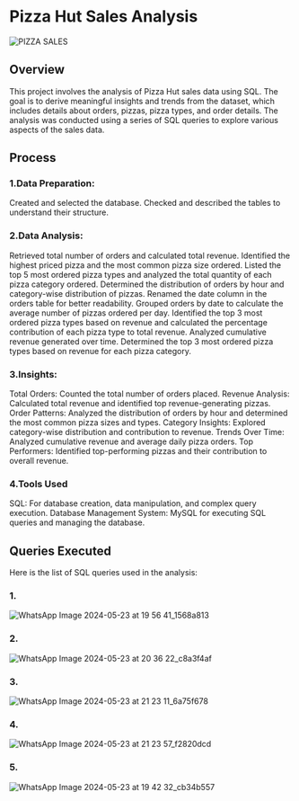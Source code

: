 # Pizza Hut Sales Analysis

![PIZZA SALES](https://github.com/Riku1014/SQL-Pizza-Hut-Sales-Analysis/assets/151837914/31da5976-790a-4047-9db3-d914d6a9b475)

## Overview
This project involves the analysis of Pizza Hut sales data using SQL. The goal is to derive meaningful insights and trends from the dataset, which includes details about orders, pizzas, pizza types, and order details. The analysis was conducted using a series of SQL queries to explore various aspects of the sales data.

## Process
### 1.Data Preparation:

Created and selected the database.
Checked and described the tables to understand their structure.

### 2.Data Analysis:

Retrieved total number of orders and calculated total revenue.
Identified the highest priced pizza and the most common pizza size ordered.
Listed the top 5 most ordered pizza types and analyzed the total quantity of each pizza category ordered.
Determined the distribution of orders by hour and category-wise distribution of pizzas.
Renamed the date column in the orders table for better readability.
Grouped orders by date to calculate the average number of pizzas ordered per day.
Identified the top 3 most ordered pizza types based on revenue and calculated the percentage contribution of each pizza type to total revenue.
Analyzed cumulative revenue generated over time.
Determined the top 3 most ordered pizza types based on revenue for each pizza category.


### 3.Insights:

Total Orders: Counted the total number of orders placed.
Revenue Analysis: Calculated total revenue and identified top revenue-generating pizzas.
Order Patterns: Analyzed the distribution of orders by hour and determined the most common pizza sizes and types.
Category Insights: Explored category-wise distribution and contribution to revenue.
Trends Over Time: Analyzed cumulative revenue and average daily pizza orders.
Top Performers: Identified top-performing pizzas and their contribution to overall revenue.


### 4.Tools Used

SQL: For database creation, data manipulation, and complex query execution.
Database Management System: MySQL for executing SQL queries and managing the database.


## Queries Executed

Here is the list of SQL queries used in the analysis:
### 1.
![WhatsApp Image 2024-05-23 at 19 56 41_1568a813](https://github.com/Riku1014/SQL-Pizza-Hut-Sales-Analysis/assets/151837914/2b10e59d-0d18-49ca-9327-d596a48b445d)
### 2.
![WhatsApp Image 2024-05-23 at 20 36 22_c8a3f4af](https://github.com/Riku1014/SQL-Pizza-Hut-Sales-Analysis/assets/151837914/5428ee50-c6c2-479e-995c-0598d3092954)
### 3.
![WhatsApp Image 2024-05-23 at 21 23 11_6a75f678](https://github.com/Riku1014/SQL-Pizza-Hut-Sales-Analysis/assets/151837914/a0bf480b-cd71-4d4a-95a7-460f0b8d08ad)
### 4.
![WhatsApp Image 2024-05-23 at 21 23 57_f2820dcd](https://github.com/Riku1014/SQL-Pizza-Hut-Sales-Analysis/assets/151837914/746bda54-2bcc-452e-ae9e-4d7205b1f95a)
### 5.
![WhatsApp Image 2024-05-23 at 19 42 32_cb34b557](https://github.com/Riku1014/SQL-Pizza-Hut-Sales-Analysis/assets/151837914/3de3b837-d4d0-4aeb-8e41-f8fb612648cd)








